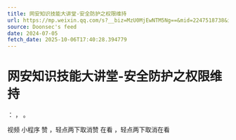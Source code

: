 ```yaml
---
title: 网安知识技能大讲堂-安全防护之权限维持
url: https://mp.weixin.qq.com/s?__biz=MzU0MjEwNTM5Ng==&mid=2247518738&idx=1&sn=a0a7e1995e8cf0be6f0b3900c8578f93
source: Doonsec's feed
date: 2024-07-05
fetch_date: 2025-10-06T17:40:28.394779
---
```


# 网安知识技能大讲堂-安全防护之权限维持

：
，
。

视频
小程序
赞
，轻点两下取消赞
在看
，轻点两下取消在看